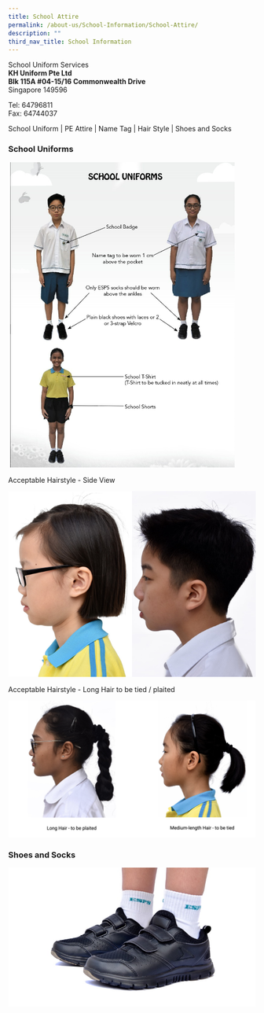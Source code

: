 ```yaml
---
title: School Attire
permalink: /about-us/School-Information/School-Attire/
description: ""
third_nav_title: School Information
---
```

School Uniform Services  
**KH Uniform Pte Ltd**  
**Blk 115A #04-15/16 Commonwealth Drive**  
Singapore 149596  
  
Tel: 64796811  
Fax: 64744037

School Uniform | PE Attire | Name Tag | Hair Style | Shoes and Socks

### **School Uniforms**

![](/images/Attire.png)

Acceptable Hairstyle \- Side View

<img src="/images/Acceptable%20Hairstyle%20-%20Side%20View.jpeg" 
     style="width:50%;float:left">
<img src="/images/Acceptable%20Hairstyle%20-%20Side%20View%202.jpeg" 
     style="width:50%">
		 
Acceptable Hairstyle - Long Hair to be tied / plaited

![](/images/hair.png)

### Shoes and Socks

![](/images/DSC_6616.jpeg)